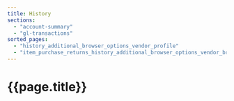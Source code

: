 ```yaml
---
title: History
sections:
  - "account-summary"
  - "gl-transactions"
sorted_pages:
  - "history_additional_browser_options_vendor_profile"
  - "item_purchase_returns_history_additional_browser_options_vendor_browser"
---
```

# {{page.title}}
